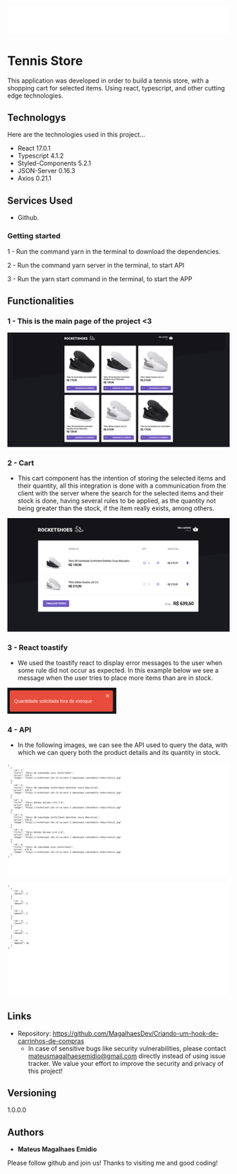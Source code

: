 ![Logo of the project](https://github.com/MagalhaesDev/Criando-um-hook-de-carrinhos-de-compras/blob/master/src/assets/images/logo.svg)

# Tennis Store

This application was developed in order to build a tennis store, with a shopping cart for selected items. Using react, typescript, and other cutting edge technologies.

## Technologys


Here are the technologies used in this project...

* React 17.0.1
* Typescript 4.1.2
* Styled-Components 5.2.1
* JSON-Server 0.16.3
* Axios 0.21.1

## Services Used

* Github.

### Getting started
 
1 - Run the command yarn in the terminal to download the dependencies.

2 - Run the command yarn server in the terminal, to start API

3 - Run the yarn start command in the terminal, to start the APP

## Functionalities

### 1 - This is the main page of the project <3 

![Homepage image](https://github.com/MagalhaesDev/Criando-um-hook-de-carrinhos-de-compras/blob/master/src/readme/home2.png)

### 2 - Cart 

* This cart component has the intention of storing the selected items and their quantity, all this integration is done with a communication from the client with the server where the search for the selected items and their stock is done, having several rules to be applied,  as the quantity not being greater than the stock, if the item really exists, among others.

![Cart](https://github.com/MagalhaesDev/Criando-um-hook-de-carrinhos-de-compras/blob/master/src/readme/cart2.png)

### 3 - React toastify

* We used the toastify react to display error messages to the user when some rule did not occur as expected. In this example below we see a message when the user tries to place more items than are in stock.

![Toastify](https://github.com/MagalhaesDev/Criando-um-hook-de-carrinhos-de-compras/blob/master/src/readme/toast.png)

### 4 - API

* In the following images, we can see the API used to query the data, with which we can query both the product details and its quantity in stock.

![API](https://github.com/MagalhaesDev/Criando-um-hook-de-carrinhos-de-compras/blob/master/src/readme/products.png)

![API](https://github.com/MagalhaesDev/Criando-um-hook-de-carrinhos-de-compras/blob/master/src/readme/stock.png)

## Links
  - Repository: https://github.com/MagalhaesDev/Criando-um-hook-de-carrinhos-de-compras
    - In case of sensitive bugs like security vulnerabilities, please contact
      mateusmagalhaesemidio@gmail.com directly instead of using issue tracker. We value your effort
      to improve the security and privacy of this project!

  ## Versioning

  1.0.0.0


  ## Authors

  * **Mateus Magalhaes Emidio** 

  Please follow github and join us!
  Thanks to visiting me and good coding!
